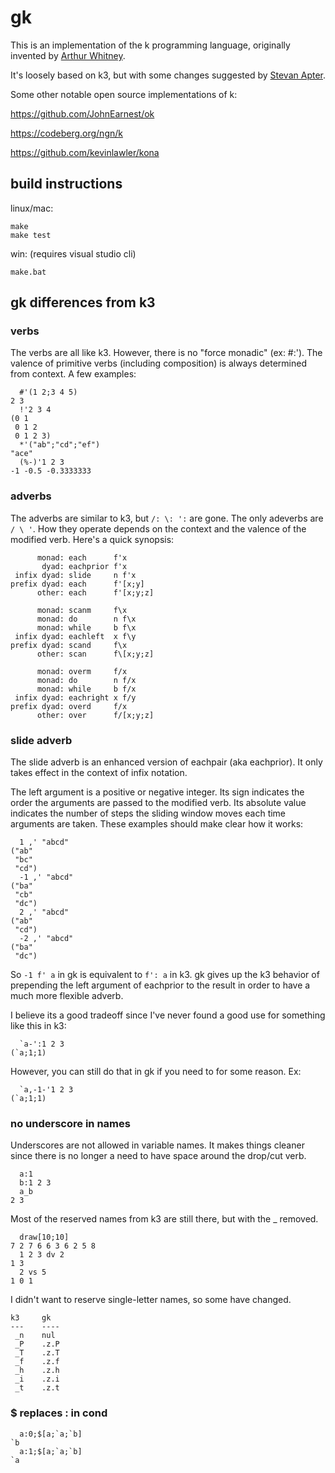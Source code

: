 # gk

This is an implementation of the k programming language, originally invented by [Arthur Whitney](https://en.wikipedia.org/wiki/Arthur_Whitney_(computer_scientist)).

It's loosely based on k3, but with some changes suggested by [Stevan Apter](https://nsl.com/).

Some other notable open source implementations of k:

https://github.com/JohnEarnest/ok

https://codeberg.org/ngn/k

https://github.com/kevinlawler/kona

## build instructions
linux/mac:
```
make
make test
```
win: (requires visual studio cli)
```
make.bat
```

## gk differences from k3

### verbs
The verbs are all like k3. However, there is no "force monadic" (ex: #:'). The valence of primitive verbs (including composition) is always determined from context. A few examples:
```
  #'(1 2;3 4 5)
2 3
  !'2 3 4
(0 1
 0 1 2
 0 1 2 3)
  *'("ab";"cd";"ef")
"ace"
  (%-)'1 2 3
-1 -0.5 -0.3333333
```
### adverbs
The adverbs are similar to k3, but `/: \: ':` are gone. The only adeverbs are `/ \ '`. How they operate depends on the context and the valence of the modified verb. Here's a quick synopsis:
```
      monad: each      f'x
       dyad: eachprior f'x
 infix dyad: slide     n f'x
prefix dyad: each      f'[x;y]
      other: each      f'[x;y;z]

      monad: scanm     f\x
      monad: do        n f\x
      monad: while     b f\x
 infix dyad: eachleft  x f\y
prefix dyad: scand     f\x
      other: scan      f\[x;y;z]

      monad: overm     f/x
      monad: do        n f/x
      monad: while     b f/x
 infix dyad: eachright x f/y
prefix dyad: overd     f/x
      other: over      f/[x;y;z]
```

### slide adverb
The slide adverb is an enhanced version of eachpair (aka eachprior). It only takes effect in the context of infix notation.

The left argument is a positive or negative integer. Its sign indicates the order the arguments are passed to the modified verb. Its absolute value indicates the number of steps the sliding window moves each time arguments are taken. These examples should make clear how it works:
```
  1 ,' "abcd"
("ab"
 "bc"
 "cd")
  -1 ,' "abcd"
("ba"
 "cb"
 "dc")
  2 ,' "abcd"
("ab"
 "cd")
  -2 ,' "abcd"
("ba"
 "dc")
```
So `-1 f' a` in gk is equivalent to `f': a` in k3. gk gives up the k3 behavior of prepending the left argument of eachprior to the result in order to have a much more flexible adverb.

I believe its a good tradeoff since I've never found a good use for something like this in k3:
```
  `a-':1 2 3
(`a;1;1)
```
However, you can still do that in gk if you need to for some reason. Ex:
```
  `a,-1-'1 2 3
(`a;1;1)
```

### no underscore in names
Underscores are not allowed in variable names. It makes things cleaner since there is no longer a need to have space around the drop/cut verb.
```
  a:1
  b:1 2 3
  a_b
2 3
```
Most of the reserved names from k3 are still there, but with the _ removed.
```
  draw[10;10]
7 2 7 6 6 3 6 2 5 8
  1 2 3 dv 2
1 3
  2 vs 5
1 0 1
```
I didn't want to reserve single-letter names, so some have changed.
```
k3     gk
---    ----
 _n    nul
 _P    .z.P
 _T    .z.T
 _f    .z.f
 _h    .z.h
 _i    .z.i
 _t    .z.t
```

### $ replaces : in cond
```
  a:0;$[a;`a;`b]
`b
  a:1;$[a;`a;`b]
`a
```
